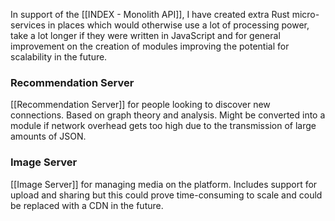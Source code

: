 
In support of the [[INDEX - Monolith API]], I have created extra Rust micro-services in places which would otherwise use a lot of processing power, take a lot longer if they were written in JavaScript and for general improvement on the creation of modules improving the potential for scalability in the future.

### Recommendation Server

[[Recommendation Server]] for people looking to discover new connections. Based on graph theory and analysis. Might be converted into a module if network overhead gets too high due to the transmission of large amounts of JSON.


### Image Server

[[Image Server]] for managing media on the platform. Includes support for upload and sharing but this could prove time-consuming to scale and could be replaced with a CDN in the future.
